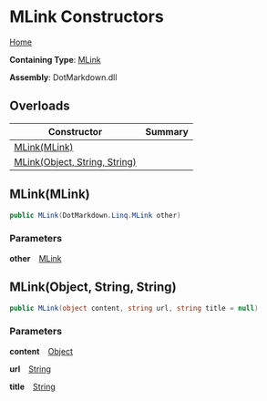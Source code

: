 # MLink Constructors

[Home](../../../../README.md)

**Containing Type**: [MLink](../README.md)

**Assembly**: DotMarkdown\.dll

## Overloads

| Constructor | Summary |
| ----------- | ------- |
| [MLink(MLink)](#DotMarkdown_Linq_MLink__ctor_DotMarkdown_Linq_MLink_) | |
| [MLink(Object, String, String)](#DotMarkdown_Linq_MLink__ctor_System_Object_System_String_System_String_) | |

## MLink\(MLink\) <a name="DotMarkdown_Linq_MLink__ctor_DotMarkdown_Linq_MLink_"></a>

```csharp
public MLink(DotMarkdown.Linq.MLink other)
```

### Parameters

**other** &ensp; [MLink](../README.md)

## MLink\(Object, String, String\) <a name="DotMarkdown_Linq_MLink__ctor_System_Object_System_String_System_String_"></a>

```csharp
public MLink(object content, string url, string title = null)
```

### Parameters

**content** &ensp; [Object](https://docs.microsoft.com/en-us/dotnet/api/system.object)

**url** &ensp; [String](https://docs.microsoft.com/en-us/dotnet/api/system.string)

**title** &ensp; [String](https://docs.microsoft.com/en-us/dotnet/api/system.string)